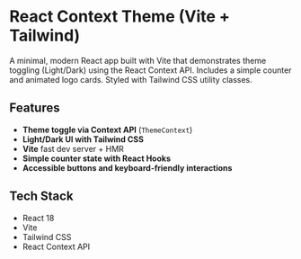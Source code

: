 # React Context Theme (Vite + Tailwind)

A minimal, modern React app built with Vite that demonstrates theme toggling (Light/Dark) using the React Context API. Includes a simple counter and animated logo cards. Styled with Tailwind CSS utility classes.

## Features
- **Theme toggle via Context API** (`ThemeContext`)
- **Light/Dark UI with Tailwind CSS**
- **Vite** fast dev server + HMR
- **Simple counter state with React Hooks**
- **Accessible buttons and keyboard-friendly interactions**

## Tech Stack
- React 18
- Vite
- Tailwind CSS
- React Context API


